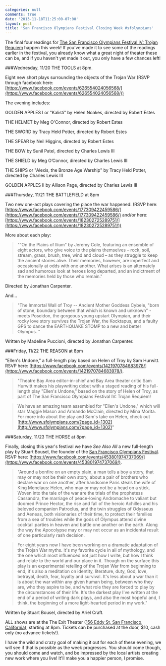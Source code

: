 ```yaml
---
categories: null
comments: true
date: '2013-11-18T11:25:00-07:00'
layout: post
title: 'San Francisco Olympians Festival Closing Week #sfolympians'
---
```


The final four readings for [The San Francisco Olympians Festival IV: Trojan Requiem](https://www.facebook.com/events/688412094520116/) happen this week! If you've made it to see some of the readings earlier in the festival, you already know what a great night of theater these can be, and if you haven't yet made it out, you only have a few chances left!

###Wednesday, 11/20 THE TOOLS at 8pm.

Eight new short plays surrounding the objects of the Trojan War (RSVP through facebook here: [https://www.facebook.com/events/626554024056568/](https://www.facebook.com/events/626554024056568/))

The evening includes:

GOLDEN APPLES I or "Kalisti" by Helen Noakes, directed by Robert Estes

THE HELMET by Meg O'Connor, directed by Robert Estes

THE SWORD by Tracy Held Potter, directed by Robert Estes

THE SPEAR by Neil Higgins, directed by Robert Estes

THE BOW by Sunil Patel, directed by Charles Lewis III

THE SHIELD by Meg O’Connor, directed by Charles Lewis III

THE SHIPS or "Alexis, the Bronze Age Warship" by Tracy Held Potter, directed by Charles Lewis III

GOLDEN APPLES II by Allison Page, directed by Charles Lewis III

###Thursday, 11/21 THE BATTLEFIELD at 8pm

Two new one-act plays covering the place the war happened. (RSVP here: [https://www.facebook.com/events/177309422459586/](https://www.facebook.com/events/177309422459586/) and/or here: [https://www.facebook.com/events/182302725289751/](https://www.facebook.com/events/182302725289751/))

More about each play:

>""On the Plains of Ilium" by Jeremy Cole, featuring an ensemble of eight actors, who give voice to the plains themselves – rock, soil, stream, grass, brush, tree, wind and cloud – as they struggle to keep the ancient stories alive. Their memories, however, are imperfect and occasionally at odds with one another. What arises is an alternately sad and humorous look at heroes long departed, and an indictment of the memories held by those who remain."

Directed by Jonathan Carpenter.

And...

>"The Immortal Wall of Troy -- Ancient Mother Goddess Cybele, "born of stone, boundary between that which is known and unknown" - meets Poseidon, the gorgeous young upstart Olympian, and their rocky love story survives the Trojan War, the Kocktapus, and a faulty GPS to dance the EARTHQUAKE STOMP to a new and better Olympus. "

Written by Madeline Puccioni, directed by Jonathan Carpenter.

###Friday, 11/22 THE REASON at 8pm

"Ellen's Undone," a full-length play based on Helen of Troy by Sam Hurwitt. RSVP here: [https://www.facebook.com/events/1421970784683978/](https://www.facebook.com/events/1421970784683978/).

>"Theatre Bay Area editor-in-chief and Bay Area theater critic Sam Hurwitt makes his playwriting debut with a staged reading of his full-length play "Ellen's Undone," based on the story of Helen of Troy, as part of The San Francisco Olympians Festival IV: Trojan Requiem!

>We have an amazing team assembled for "Ellen's Undone," which will star Maggie Mason and Armando McClain, directed by Mina Morita. For more info about the play and Sam's take on Helen, check out [http://www.sfolympians.com/?page_id=1302](http://www.sfolympians.com/?page_id=1302)"

###Saturday, 11/23 THE HORSE at 8pm

Finally, closing this year's festival we have *See Also All* a new full-length play by Stuart Bousel, the founder of the [San Francisco Olympians Festival](http://www.sfolympians.com/). RSVP here: [https://www.facebook.com/events/453801974737069/](https://www.facebook.com/events/453801974737069/).

>"Around a bonfire on an empty plain, a man tells a boy a story, that may or may not be their own story, about a pair of brothers who declare war on one another, after handsome Paris steals the wife of King Menelaus: Helen, who may or may not be a head on a stick. Woven into the tale of the war are the trials of the prophetess Cassandra, the marriage of peace-loving Andromache to valiant but doomed Prince Hector, the rise and fall of the heroic Achilles and his beloved companion Patroclus, and the twin struggles of Odysseus and Aeneas, both visionaries of their time, to protect their families from a sea of troubles while the gods of Olympus attend divine cocktail parties in heaven and battle one another on the earth. Along the way the Apocolypse may or may not occur as an incidental result of one particularly rash decision. 

>For eight years now I have been working on a dramatic adaptation of the Trojan War myths. It's my favorite cycle in all of mythology, and the one which most influenced not just how I write, but how I think and relate to the world and our place in it. Though on the surface this play is an experimental retelling of the Trojan War from beginning to end, it's also a meditation on identity, literature, duty, God, love, betrayal, death, fear, loyalty and survival. It's less about a war than it is about the war within any given human being, between who they are, who they aspire to be, and what role they are forced to play by the circumstances of their life. It's the darkest play I've written at the end of a period of writing dark plays, and also the most hopeful and, I think, the beginning of a more light-hearted period in my work."

Written by Stuart Bousel, directed by Ariel Craft.

ALL shows are at the The Exit Theater ([156 Eddy St, San Francisco, California](https://maps.google.com/maps?q=156+Eddy+St,+San+Francisco,+California&ie=UTF-8&hq=&hnear=0x808580857eeea069:0xa991940321ed080b,156+Eddy+St,+San+Francisco,+CA+94102&gl=us&ei=oG2KUpmqL8fHiwLCwIGoCA&ved=0CCwQ8gEwAA)), starting at 8pm. Tickets can be purchased at the door, $10, cash only (no advance tickets!).

I have the wild and crazy goal of making it out for each of these evening, we will see if that is possible as the week progresses. You should come though, you should come and watch, and be impressed by the local artists creating new work where you live! It'll make you a happier person, I promise.